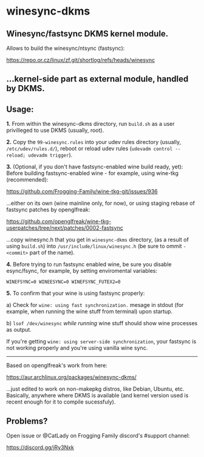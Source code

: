 # winesync-dkms
Winesync/fastsync DKMS kernel module.
---
Allows to build the winesync/ntsync (fastsync):

https://repo.or.cz/linux/zf.git/shortlog/refs/heads/winesync


...kernel-side part as external module, handled by DKMS.
---
## Usage:
**1.** From within the winesync-dkms directory, run ``build.sh`` as a user privilleged to use DKMS (usually, root).

**2.** Copy the ``99-winesync.rules`` into your udev rules directory (usually, ``/etc/udev/rules.d/``), reboot or reload udev rules (``udevadm control --reload; udevadm trigger``).

**3.** (Optional, if you don't have fastsync-enabled wine build ready, yet):
Before building fastsync-enabled wine - for example, using wine-tkg (recommended):

https://github.com/Frogging-Family/wine-tkg-git/issues/936



...either on its own (wine mainline only, for now), or using staging rebase of fastsync patches by openglfreak:

https://github.com/openglfreak/wine-tkg-userpatches/tree/next/patches/0002-fastsync

...copy winesync.h that you get in ``winesync-dkms`` directory, (as a result of using ``build.sh``) into ``/usr/include/linux/winesync.h`` (be sure to ommit ``-<commit>`` part of the name).

**4.** Before trying to run fastsync enabled wine, be sure you disable esync/fsync, for example, by setting enviromental variables:

```WINEFSYNC=0 WINEESYNC=0 WINEFSYNC_FUTEX2=0```

**5.** To confirm that your wine is using fastsync properly:

a) Check for ``wine: using fast synchronization.`` mesage in stdout (for example, when running the wine stuff from terminal) upon startup.

b) ``lsof /dev/winesync`` *while running* wine stuff should show wine processes as output.

If you're getting ``wine: using server-side synchronization``, your fastsync is not working properly and you're using vanilla wine sync.

---
Based on openglfreak's work from here:

https://aur.archlinux.org/packages/winesync-dkms/


...just edited to work on non-makepkg distros, like Debian, Ubuntu, etc. Basically, anywhere where DKMS is available (and kernel version used is recent enough for it to compile sucessfuly).

## Problems?

Open issue or @CatLady on Frogging Family discord's #support channel:

https://discord.gg/jRy3Nxk
